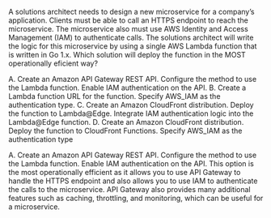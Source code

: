 A solutions architect needs to design a new microservice for a company’s application. Clients must be able to call an HTTPS endpoint to reach the microservice. The microservice also must use AWS Identity and Access Management (IAM) to authenticate calls. The solutions architect will write the logic for this microservice by using a single AWS Lambda function that is written in Go 1.x. Which solution will deploy the function in the MOST operationally eficient way? 

A. Create an Amazon API Gateway REST API. Configure the method to use the Lambda function. Enable IAM authentication on the API.
B. Create a Lambda function URL for the function. Specify AWS_IAM as the authentication type. 
C. Create an Amazon CloudFront distribution. Deploy the function to Lambda@Edge. Integrate IAM authentication logic into the Lambda@Edge function. 
D. Create an Amazon CloudFront distribution. Deploy the function to CloudFront Functions. Specify AWS_IAM as the authentication type

A. Create an Amazon API Gateway REST API. Configure the method to use the Lambda function. Enable IAM authentication on the API. This option is the most operationally efficient as it allows you to use API Gateway to handle the HTTPS endpoint and also allows you to use IAM to authenticate the calls to the microservice. API Gateway also provides many additional features such as caching, throttling, and monitoring, which can be useful for a microservice.